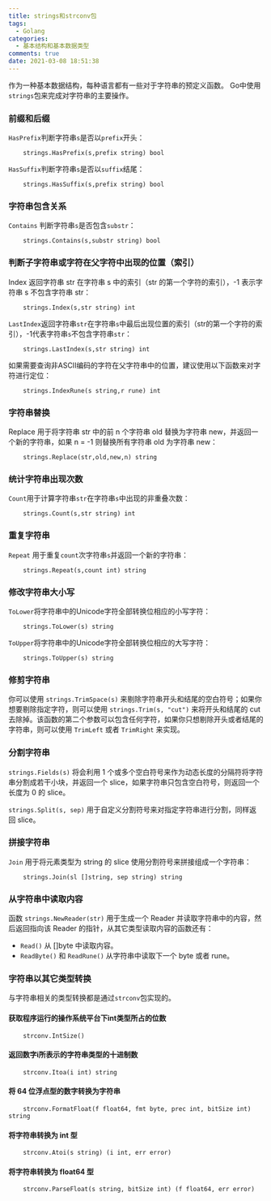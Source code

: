 ```yaml
---
title: strings和strconv包
tags:
  - Golang
categories:
  - 基本结构和基本数据类型
comments: true
date: 2021-03-08 18:51:38
---
```



作为一种基本数据结构，每种语言都有一些对于字符串的预定义函数。
Go中使用`strings`包来完成对字符串的主要操作。

### 前缀和后缀

`HasPrefix`判断字符串`s`是否以`prefix`开头：

```
    strings.HasPrefix(s,prefix string) bool
```

`HasSuffix`判断字符串`s`是否以`suffix`结尾：

```
    strings.HasSuffix(s,prefix string) bool
```

### 字符串包含关系

`Contains` 判断字符串`s`是否包含`substr`：

```
    strings.Contains(s,substr string) bool
```

### 判断子字符串或字符在父字符中出现的位置（索引）

Index 返回字符串 str 在字符串 s 中的索引（str 的第一个字符的索引），-1 表示字符串 s 不包含字符串 str：

```
    strings.Index(s,str string) int
```

`LastIndex`返回字符串`str`在字符串`s`中最后出现位置的索引（str的第一个字符的索引），-1代表字符串`s`不包含字符串`str`：

```
    strings.LastIndex(s,str string) int
```

如果需要查询非ASCII编码的字符在父字符串中的位置，建议使用以下函数来对字符进行定位：

```
    strings.IndexRune(s string,r rune) int
```

### 字符串替换

Replace 用于将字符串 str 中的前 n 个字符串 old 替换为字符串 new，并返回一个新的字符串，如果 n = -1 则替换所有字符串 old 为字符串 new：

```
    strings.Replace(str,old,new,n) string
```

### 统计字符串出现次数

`Count`用于计算字符串`str`在字符串`s`中出现的非重叠次数：

```
    strings.Count(s,str string) int
```

### 重复字符串

`Repeat` 用于重复`count`次字符串`s`并返回一个新的字符串：

```
    strings.Repeat(s,count int) string
```

### 修改字符串大小写

`ToLower`将字符串中的Unicode字符全部转换位相应的小写字符：

```
    strings.ToLower(s) string
```

`ToUpper`将字符串中的Unicode字符全部转换位相应的大写字符：

```
    strings.ToUpper(s) string
```

### 修剪字符串

你可以使用 `strings.TrimSpace(s)` 来剔除字符串开头和结尾的空白符号；如果你想要剔除指定字符，则可以使用 `strings.Trim(s, "cut")` 来将开头和结尾的 cut 去除掉。该函数的第二个参数可以包含任何字符，如果你只想剔除开头或者结尾的字符串，则可以使用 `TrimLeft` 或者 `TrimRight` 来实现。

### 分割字符串

`strings.Fields(s)` 将会利用 1 个或多个空白符号来作为动态长度的分隔符将字符串分割成若干小块，并返回一个 slice，如果字符串只包含空白符号，则返回一个长度为 0 的 slice。

`strings.Split(s, sep)` 用于自定义分割符号来对指定字符串进行分割，同样返回 slice。

### 拼接字符串

`Join` 用于将元素类型为 string 的 slice 使用分割符号来拼接组成一个字符串：

```
    strings.Join(sl []string, sep string) string
```

### 从字符串中读取内容

函数 `strings.NewReader(str)` 用于生成一个 Reader 并读取字符串中的内容，然后返回指向该 Reader 的指针，从其它类型读取内容的函数还有：

- `Read()` 从 []byte 中读取内容。
- `ReadByte()` 和 `ReadRune()` 从字符串中读取下一个 byte 或者 rune。

### 字符串以其它类型转换

与字符串相关的类型转换都是通过`strconv`包实现的。

#### 获取程序运行的操作系统平台下int类型所占的位数

```
    strconv.IntSize()
```

#### 返回数字i所表示的字符串类型的十进制数

```
    strconv.Itoa(i int) string
```

#### 将 64 位浮点型的数字转换为字符串

```
    strconv.FormatFloat(f float64, fmt byte, prec int, bitSize int) string
```

#### 将字符串转换为 int 型

```
    strconv.Atoi(s string) (i int, err error)
```

#### 将字符串转换为 float64 型

```
    strconv.ParseFloat(s string, bitSize int) (f float64, err error)
```